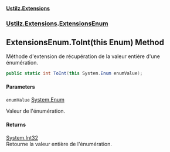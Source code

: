 #### [Ustilz.Extensions](index.md 'index')
### [Ustilz.Extensions](Ustilz.Extensions.md 'Ustilz.Extensions').[ExtensionsEnum](Ustilz.Extensions.ExtensionsEnum.md 'Ustilz.Extensions.ExtensionsEnum')

## ExtensionsEnum.ToInt(this Enum) Method

Méthode d'extension de récupération de la valeur entière d'une énumération.

```csharp
public static int ToInt(this System.Enum enumValue);
```
#### Parameters

<a name='Ustilz.Extensions.ExtensionsEnum.ToInt(thisSystem.Enum).enumValue'></a>

`enumValue` [System.Enum](https://docs.microsoft.com/en-us/dotnet/api/System.Enum 'System.Enum')

Valeur de l'énumération.

#### Returns
[System.Int32](https://docs.microsoft.com/en-us/dotnet/api/System.Int32 'System.Int32')  
Retourne la valeur entière de l'énumération.